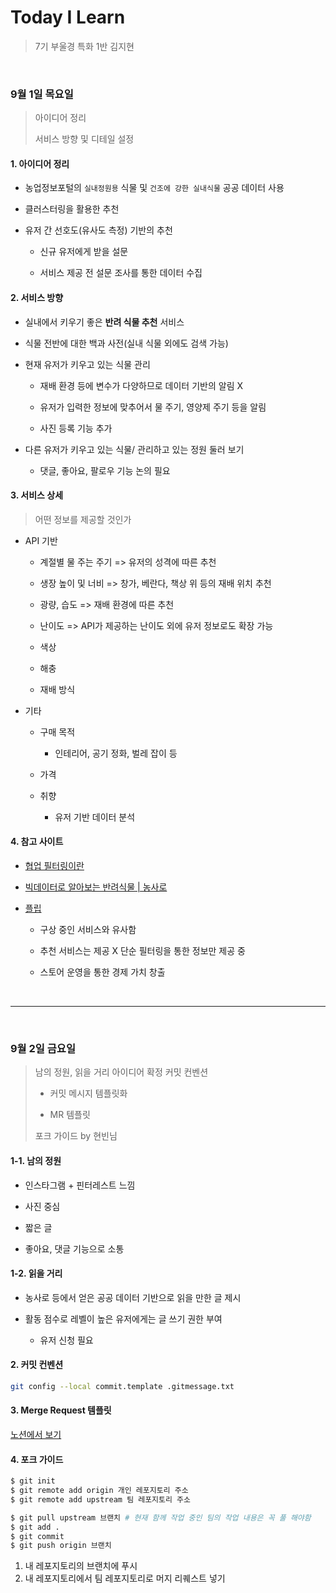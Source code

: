 # Today I Learn

> 7기 부울경 특화 1반 김지현

<br/>

### 9월 1일 목요일

> 아이디어 정리
> 
> 서비스 방향 및 디테일 설정

#### 1. 아이디어 정리

* 농업정보포털의 `실내정원용` 식물 및 `건조에 강한 실내식물` 공공 데이터 사용

* 클러스터링을 활용한 추천

* 유저 간 선호도(유사도 측정) 기반의 추천
  
  * 신규 유저에게 받을 설문
  
  * 서비스 제공 전 설문 조사를 통한 데이터 수집

#### 2. 서비스 방향

* 실내에서 키우기 좋은 **반려 식물 추천** 서비스

* 식물 전반에 대한 백과 사전(실내 식물 외에도 검색 가능)

* 현재 유저가 키우고 있는 식물 관리
  
  * 재배 환경 등에 변수가 다양하므로 데이터 기반의 알림 X
  
  * 유저가 입력한 정보에 맞추어서 물 주기, 영양제 주기 등을 알림
  
  * 사진 등록 기능 추가

* 다른 유저가 키우고 있는 식물/ 관리하고 있는 정원 둘러 보기
  
  * 댓글, 좋아요, 팔로우 기능 논의 필요

#### 3. 서비스 상세

>  어떤 정보를 제공할 것인가

* API 기반
  
  * 계절별 물 주는 주기 => 유저의 성격에 따른 추천
  
  * 생장 높이 및 너비 => 창가, 베란다, 책상 위 등의 재배 위치 추천
  
  * 광량, 습도 => 재배 환경에 따른 추천
  
  * 난이도 => API가 제공하는 난이도 외에 유저 정보로도 확장 가능
  
  * 색상
  
  * 해충
  
  * 재배 방식

* 기타
  
  * 구매 목적
    
    * 인테리어, 공기 정화, 벌레 잡이 등
  
  * 가격
  
  * 취향
    
    * 유저 기반 데이터 분석

#### 4. 참고 사이트

* [협업 필터링이란](https://investraveler.tistory.com/252)

* [빅데이터로 알아보는 반려식물 | 농사로](http://www.nongsaro.go.kr/portal/ps/psv/psvr/psvre/curationDtl.ps?menuId=PS03352&srchCurationNo=1696 "http://www.nongsaro.go.kr/portal/ps/psv/psvr/psvre/curationDtl.ps?menuId=PS03352&srchCurationNo=1696")

* [플립](https://www.fuleaf.com/)
  
  * 구상 중인 서비스와 유사함
  
  * 추천 서비스는 제공 X 단순 필터링을 통한 정보만 제공 중
  
  * 스토어 운영을 통한 경제 가치 창출

<br/>

---

<br/>

### 9월 2일 금요일

> 남의 정원, 읽을 거리 아이디어 확정
> 커밋 컨벤션
> 
> - 커밋 메시지 템플릿화
> 
> - MR 템플릿
> 
> 포크 가이드 by 현빈님

#### 1-1. 남의 정원

* 인스타그램 + 핀터레스트 느낌

* 사진 중심

* 짧은 글

* 좋아요, 댓글 기능으로 소통

#### 1-2. 읽을 거리

* 농사로 등에서 얻은 공공 데이터 기반으로 읽을 만한 글 제시

* 활동 점수로 레벨이 높은 유저에게는 글 쓰기 권한 부여
  
  * 유저 신청 필요

#### 2. 커밋 컨벤션

```bash
git config --local commit.template .gitmessage.txt
```

#### 3. Merge Request 템플릿

[노션에서 보기](https://www.notion.so/1872e235f72744288336c8cd2679b352#f5ba526b98e6439e9235c997981c1b2e)

#### 4. 포크 가이드

```bash
$ git init
$ git remote add origin 개인 레포지토리 주소
$ git remote add upstream 팀 레포지토리 주소

$ git pull upstream 브랜치 # 현재 함께 작업 중인 팀의 작업 내용은 꼭 풀 해야함
$ git add .
$ git commit
$ git push origin 브랜치
```

1. 내 레포지토리의 브랜치에 푸시
2. 내 레포지토리에서 팀 레포지토리로 머지 리퀘스트 넣기
